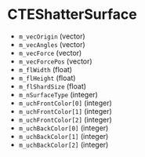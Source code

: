 # CTEShatterSurface

* `m_vecOrigin` (vector)
* `m_vecAngles` (vector)
* `m_vecForce` (vector)
* `m_vecForcePos` (vector)
* `m_flWidth` (float)
* `m_flHeight` (float)
* `m_flShardSize` (float)
* `m_nSurfaceType` (integer)
* `m_uchFrontColor[0]` (integer)
* `m_uchFrontColor[1]` (integer)
* `m_uchFrontColor[2]` (integer)
* `m_uchBackColor[0]` (integer)
* `m_uchBackColor[1]` (integer)
* `m_uchBackColor[2]` (integer)
